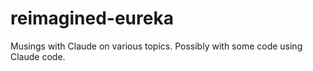 # reimagined-eureka
Musings with Claude on various topics. Possibly with some code using Claude code. 
